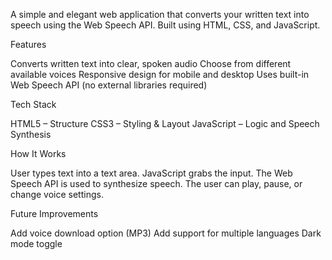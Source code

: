 A simple and elegant web application that converts your written text into speech using the Web Speech API. Built using HTML, CSS, and JavaScript.

Features

 Converts written text into clear, spoken audio
 Choose from different available voices
 Responsive design for mobile and desktop
 Uses built-in Web Speech API (no external libraries required)

Tech Stack

HTML5 – Structure
CSS3 – Styling & Layout
JavaScript – Logic and Speech Synthesis

How It Works

User types text into a text area.
JavaScript grabs the input.
The Web Speech API is used to synthesize speech.
The user can play, pause, or change voice settings.

Future Improvements

Add voice download option (MP3)
Add support for multiple languages
Dark mode toggle
